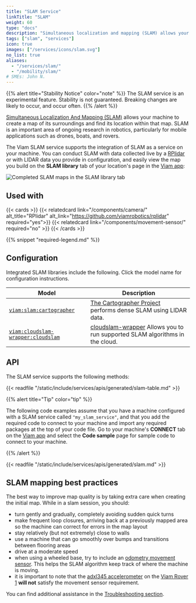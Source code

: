 ```yaml
---
title: "SLAM Service"
linkTitle: "SLAM"
weight: 60
type: "docs"
description: "Simultaneous localization and mapping (SLAM) allows your machine to create a map of its surroundings and find its location within that map."
tags: ["slam", "services"]
icon: true
images: ["/services/icons/slam.svg"]
no_list: true
aliases:
  - "/services/slam/"
  - "/mobility/slam/"
# SMEs: John N.
---
```


{{% alert title="Stability Notice" color="note" %}}
The SLAM service is an experimental feature.
Stability is not guaranteed.
Breaking changes are likely to occur, and occur often.
{{% /alert %}}

[Simultaneous Localization And Mapping (SLAM)](https://en.wikipedia.org/wiki/Simultaneous_localization_and_mapping) allows your machine to create a map of its surroundings and find its location within that map.
SLAM is an important area of ongoing research in robotics, particularly for mobile applications such as drones, boats, and rovers.

The Viam SLAM service supports the integration of SLAM as a service on your machine.
You can conduct SLAM with data collected live by a [RPlidar](https://github.com/viamrobotics/rplidar) or with LIDAR data you provide in configuration, and easily view the map you build on the **SLAM library** tab of your location's page in the [Viam app](https://app.viam.com):

![Completed SLAM maps in the SLAM library tab](/services/slam/view-map-page.png)

## Used with

<!-- markdownlint-disable MD034 -->

{{< cards >}}
{{< relatedcard link="/components/camera/" alt_title="RPlidar" alt_link="https://github.com/viamrobotics/rplidar" required="yes">}}
{{< relatedcard link="/components/movement-sensor/" required="no" >}}
{{< /cards >}}

{{% snippet "required-legend.md" %}}

## Configuration

Integrated SLAM libraries include the following.
Click the model name for configuration instructions.

<!-- prettier-ignore -->
| Model | Description |
| ----- | ----------- |
| [`viam:slam:cartographer`](cartographer/) | [The Cartographer Project](https://github.com/cartographer-project) performs dense SLAM using LIDAR data. |
| [`viam:cloudslam-wrapper:cloudslam`](cloudslam/) | [cloudslam-wrapper](https://github.com/viam-modules/cloudslam-wrapper) Allows you to run supported SLAM algorithms in the cloud. |

## API

The SLAM service supports the following methods:

{{< readfile "/static/include/services/apis/generated/slam-table.md" >}}

{{% alert title="Tip" color="tip" %}}

The following code examples assume that you have a machine configured with a SLAM service called `"my_slam_service"`, and that you add the required code to connect to your machine and import any required packages at the top of your code file.
Go to your machine's **CONNECT** tab on the [Viam app](https://app.viam.com) and select the **Code sample** page for sample code to connect to your machine.

{{% /alert %}}

{{< readfile "/static/include/services/apis/generated/slam.md" >}}

## SLAM mapping best practices

The best way to improve map quality is by taking extra care when creating the initial map.
While in a slam session, you should:

- turn gently and gradually, completely avoiding sudden quick turns
- make frequent loop closures, arriving back at a previously mapped area so the machine can correct for errors in the map layout
- stay relatively (but not extremely) close to walls
- use a machine that can go smoothly over bumps and transitions between flooring areas
- drive at a moderate speed
- when using a wheeled base, try to include an [odometry movement sensor](/components/movement-sensor/wheeled-odometry/). This helps the SLAM algorithm keep track of where the machine is moving.
- it is important to note that the [adxl345 accelerometer](/components/movement-sensor/adxl345/) on the [Viam Rover 1](/appendix/try-viam/rover-resources/rover-tutorial-1/) **will not** satisfy the movement sensor requirement.

You can find additional assistance in the [Troubleshooting section](/appendix/troubleshooting/).
